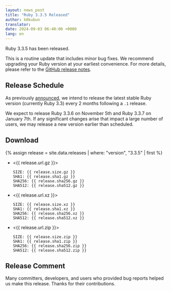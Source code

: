 ```yaml
---
layout: news_post
title: "Ruby 3.3.5 Released"
author: k0kubun
translator:
date: 2024-09-03 06:40:00 +0000
lang: en
---
```


Ruby 3.3.5 has been released.

This is a routine update that includes minor bug fixes.
We recommend upgrading your Ruby version at your earliest convenience.
For more details, please refer to the [GitHub release notes](https://github.com/ruby/ruby/releases/tag/v3_3_5).

## Release Schedule

As previously [announced](https://www.ruby-lang.org/en/news/2024/07/09/ruby-3-3-4-released/), we intend to release the latest stable Ruby version (currently Ruby 3.3) every 2 months following a `.1` release.

We expect to release Ruby 3.3.6 on November 5th and Ruby 3.3.7 on January 7th. If any significant changes arise that impact a large number of users, we may release a new version earlier than scheduled.

## Download

{% assign release = site.data.releases | where: "version", "3.3.5" | first %}

* <{{ release.url.gz }}>

      SIZE: {{ release.size.gz }}
      SHA1: {{ release.sha1.gz }}
      SHA256: {{ release.sha256.gz }}
      SHA512: {{ release.sha512.gz }}

* <{{ release.url.xz }}>

      SIZE: {{ release.size.xz }}
      SHA1: {{ release.sha1.xz }}
      SHA256: {{ release.sha256.xz }}
      SHA512: {{ release.sha512.xz }}

* <{{ release.url.zip }}>

      SIZE: {{ release.size.zip }}
      SHA1: {{ release.sha1.zip }}
      SHA256: {{ release.sha256.zip }}
      SHA512: {{ release.sha512.zip }}

## Release Comment

Many committers, developers, and users who provided bug reports helped us make this release.
Thanks for their contributions.
